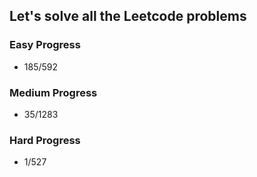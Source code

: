 
## Let's solve all the Leetcode problems

### Easy Progress
* 185/592

### Medium Progress
* 35/1283

### Hard Progress
* 1/527
